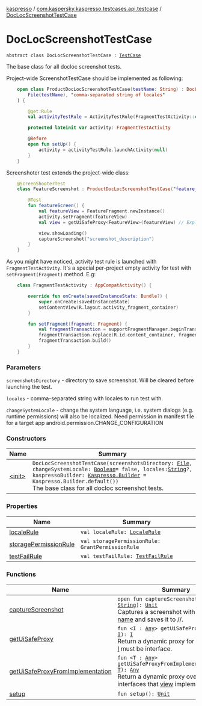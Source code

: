 [kaspresso](../../index.md) / [com.kaspersky.kaspresso.testcases.api.testcase](../index.md) / [DocLocScreenshotTestCase](./index.md)

# DocLocScreenshotTestCase

`abstract class DocLocScreenshotTestCase : `[`TestCase`](../-test-case/index.md)

The base class for all docloc screenshot tests.

Project-wide ScreenshotTestCase should be implemented as following:

``` kotlin
    open class ProductDocLocScreenshotTestCase(testName: String) : DocLocScreenshotTestCase(
        File(testName), "comma-separated string of locales"
    ) {

        @get:Rule
        val activityTestRule = ActivityTestRule(FragmentTestActivity::class.java, true, false)

        protected lateinit var activity: FragmentTestActivity

        @Before
        open fun setUp() {
            activity = activityTestRule.launchActivity(null)
        }
    }
```

Screenshoter test extends the project-wide class:

``` kotlin
    @ScreenShooterTest
    class FeatureScreenshot : ProductDocLocScreenshotTestCase("feature_screenshot") {

        @Test
        fun featureScreen() {
            val featureView = FeatureFragment.newInstance()
            activity.setFragment(featureView)
            val view = getUiSafeProxy<FeatureView>(featureView) // Explicit type is important and must be interface

            view.showLoading()
            captureScreenshot("screenshot_description")
        }
    }
```

As you might have noticed, activity test rule is launched with `FragmentTestActivity`.
It's a special per-project empty activity for test with `setFragment(Fragment)` method.
E.g:

``` kotlin
    class FragmentTestActivity : AppCompatActivity() {

        override fun onCreate(savedInstanceState: Bundle?) {
            super.onCreate(savedInstanceState)
            setContentView(R.layout.activity_fragment_container)
        }

        fun setFragment(fragment: Fragment) {
            val fragmentTransaction = supportFragmentManager.beginTransaction()
            fragmentTransaction.replace(R.id.content_container, fragment, "")
            fragmentTransaction.build()
        }
    }
```

### Parameters

`screenshotsDirectory` - directory to save screenshot. Will be cleared before launching the test.

`locales` - comma-separated string with locales to run test with.

`changeSystemLocale` - change the system language, i.e. system dialogs (e.g. runtime permissions) will also be localized.
    Need permission in manifest file for a target app android.permission.CHANGE_CONFIGURATION

### Constructors

| Name | Summary |
|---|---|
| [&lt;init&gt;](-init-.md) | `DocLocScreenshotTestCase(screenshotsDirectory: `[`File`](https://developer.android.com/reference/java/io/File.html)`, changeSystemLocale: `[`Boolean`](https://kotlinlang.org/api/latest/jvm/stdlib/kotlin/-boolean/index.html)` = false, locales: `[`String`](https://kotlinlang.org/api/latest/jvm/stdlib/kotlin/-string/index.html)`?, kaspressoBuilder: `[`Kaspresso.Builder`](../../com.kaspersky.kaspresso.kaspresso/-kaspresso/-builder/index.md)` = Kaspresso.Builder.default())`<br>The base class for all docloc screenshot tests. |

### Properties

| Name | Summary |
|---|---|
| [localeRule](locale-rule.md) | `val localeRule: `[`LocaleRule`](../../com.kaspersky.kaspresso.docloc.rule/-locale-rule/index.md) |
| [storagePermissionRule](storage-permission-rule.md) | `val storagePermissionRule: GrantPermissionRule` |
| [testFailRule](test-fail-rule.md) | `val testFailRule: `[`TestFailRule`](../../com.kaspersky.kaspresso.docloc.rule/-test-fail-rule/index.md) |

### Functions

| Name | Summary |
|---|---|
| [captureScreenshot](capture-screenshot.md) | `open fun captureScreenshot(name: `[`String`](https://kotlinlang.org/api/latest/jvm/stdlib/kotlin/-string/index.html)`): `[`Unit`](https://kotlinlang.org/api/latest/jvm/stdlib/kotlin/-unit/index.html)<br>Captures a screenshot with a given [name](capture-screenshot.md#com.kaspersky.kaspresso.testcases.api.testcase.DocLocScreenshotTestCase$captureScreenshot(kotlin.String)/name) and saves it to //. |
| [getUiSafeProxy](get-ui-safe-proxy.md) | `fun <I : `[`Any`](https://kotlinlang.org/api/latest/jvm/stdlib/kotlin/-any/index.html)`> getUiSafeProxy(view: `[`I`](get-ui-safe-proxy.md#I)`): `[`I`](get-ui-safe-proxy.md#I)<br>Return a dynamic proxy for a given view. [I](get-ui-safe-proxy.md#I) must be interface. |
| [getUiSafeProxyFromImplementation](get-ui-safe-proxy-from-implementation.md) | `fun <T : `[`Any`](https://kotlinlang.org/api/latest/jvm/stdlib/kotlin/-any/index.html)`> getUiSafeProxyFromImplementation(view: `[`T`](get-ui-safe-proxy-from-implementation.md#T)`): `[`Any`](https://kotlinlang.org/api/latest/jvm/stdlib/kotlin/-any/index.html)<br>Return a dynamic proxy over all interfaces that [view](get-ui-safe-proxy-from-implementation.md#com.kaspersky.kaspresso.testcases.api.testcase.DocLocScreenshotTestCase$getUiSafeProxyFromImplementation(com.kaspersky.kaspresso.testcases.api.testcase.DocLocScreenshotTestCase.getUiSafeProxyFromImplementation.T)/view) implements. |
| [setup](setup.md) | `fun setup(): `[`Unit`](https://kotlinlang.org/api/latest/jvm/stdlib/kotlin/-unit/index.html) |
